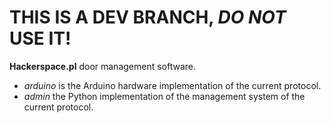 # THIS IS A DEV BRANCH, ***DO NOT*** USE IT! #

**Hackerspace.pl** door management software.

* *arduino* is the Arduino hardware implementation of the current protocol.
* *admin* the Python implementation of the management system of the current protocol.